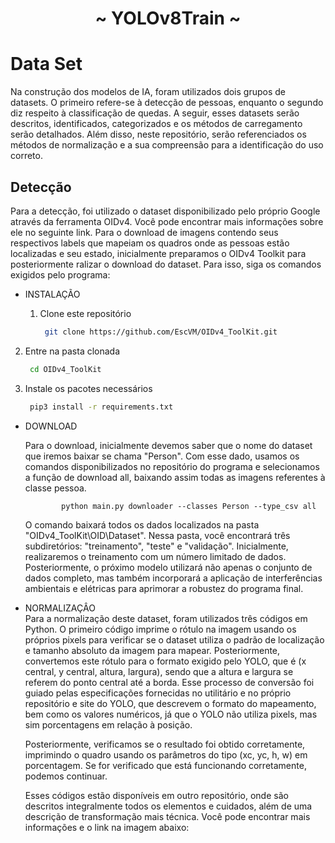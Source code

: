 
<h1 align="center"> ~ YOLOv8Train ~ </h1>

# Data Set

  Na construção dos modelos de IA, foram utilizados dois grupos de datasets. O primeiro refere-se à detecção de pessoas, enquanto o segundo diz respeito à classificação de quedas. A seguir, esses datasets serão descritos, identificados, categorizados e os métodos de carregamento serão detalhados. Além disso, neste repositório, serão referenciados os métodos de normalização e a sua compreensão para a identificação do uso correto.

  ## Detecção
    
   Para a detecção, foi utilizado o dataset disponibilizado pelo próprio Google através da ferramenta OIDv4. Você pode encontrar mais informações sobre ele no seguinte link. Para o download de imagens contendo seus respectivos labels que mapeiam os quadros onde as pessoas estão localizadas e seu estado, inicialmente preparamos o OIDv4 Toolkit para posteriormente ralizar o download do dataset. Para isso, siga os comandos exigidos pelo programa:
    
  - INSTALAÇÃO
    
    1. Clone este repositório
       ```bash
        git clone https://github.com/EscVM/OIDv4_ToolKit.git
        ```
   2. Entre na pasta clonada
       ```bash
        cd OIDv4_ToolKit
        ```
   3. Instale os pacotes necessários
       ```bash
        pip3 install -r requirements.txt
        ```
    
  - DOWNLOAD
    
       Para o download, inicialmente devemos saber que o nome do dataset que iremos baixar se chama "Person". Com esse dado, usamos os comandos disponibilizados no repositório do programa e selecionamos a função de download all, baixando assim todas as imagens referentes à classe pessoa.
      ```Cmd
              python main.py downloader --classes Person --type_csv all
      ```
        
      O comando baixará todos os dados localizados na pasta "OIDv4_ToolKit\OID\Dataset". Nessa pasta, você encontrará três subdiretórios: "treinamento", "teste" e "validação". Inicialmente, realizaremos o treinamento com um número limitado de dados. Posteriormente, o próximo modelo utilizará não apenas o conjunto de dados completo, mas também incorporará a aplicação de interferências ambientais e elétricas para aprimorar a robustez do programa final.
  - NORMALIZAÇÂO<br>
    Para a normalização deste dataset, foram utilizados três códigos em Python. O primeiro código imprime o rótulo na imagem usando os próprios pixels para verificar se o dataset utiliza o padrão de localização e tamanho absoluto da imagem para mapear. Posteriormente, convertemos este rótulo para o formato exigido pelo YOLO, que é (x central, y central, altura, largura), sendo que a altura e largura se referem do ponto central até a borda. Esse processo de conversão foi guiado pelas especificações fornecidas no utilitário e no próprio repositório e site do YOLO, que descrevem o formato do mapeamento, bem como os valores numéricos, já que o YOLO não utiliza pixels, mas sim porcentagens em relação à posição.
    
    Posteriormente, verificamos se o resultado foi obtido corretamente, imprimindo o quadro usando os parâmetros do tipo (xc, yc, h, w) em porcentagem. Se for verificado que está funcionando corretamente, podemos continuar.
    
    Esses códigos estão disponíveis em outro repositório, onde são descritos integralmente todos os elementos e cuidados, além de uma descrição de transformação mais técnica. Você pode encontrar mais informações e o link na imagem abaixo: 
            
